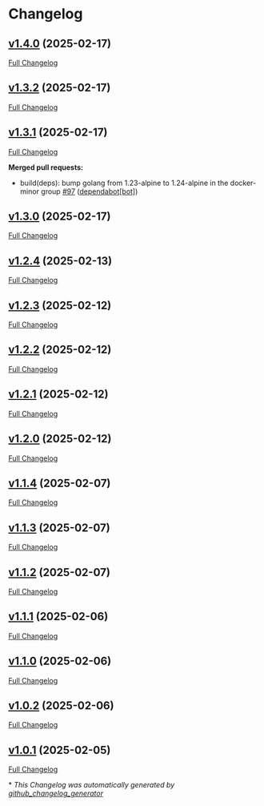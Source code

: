 # Changelog

## [v1.4.0](https://github.com/somaz94/go-git-commit-action/tree/v1.4.0) (2025-02-17)

[Full Changelog](https://github.com/somaz94/go-git-commit-action/compare/v1.3.2...v1.4.0)

## [v1.3.2](https://github.com/somaz94/go-git-commit-action/tree/v1.3.2) (2025-02-17)

[Full Changelog](https://github.com/somaz94/go-git-commit-action/compare/v1.3.1...v1.3.2)

## [v1.3.1](https://github.com/somaz94/go-git-commit-action/tree/v1.3.1) (2025-02-17)

[Full Changelog](https://github.com/somaz94/go-git-commit-action/compare/v1.3.0...v1.3.1)

**Merged pull requests:**

- build\(deps\): bump golang from 1.23-alpine to 1.24-alpine in the docker-minor group [\#97](https://github.com/somaz94/go-git-commit-action/pull/97) ([dependabot[bot]](https://github.com/apps/dependabot))

## [v1.3.0](https://github.com/somaz94/go-git-commit-action/tree/v1.3.0) (2025-02-17)

[Full Changelog](https://github.com/somaz94/go-git-commit-action/compare/v1.2.4...v1.3.0)

## [v1.2.4](https://github.com/somaz94/go-git-commit-action/tree/v1.2.4) (2025-02-13)

[Full Changelog](https://github.com/somaz94/go-git-commit-action/compare/v1.2.3...v1.2.4)

## [v1.2.3](https://github.com/somaz94/go-git-commit-action/tree/v1.2.3) (2025-02-12)

[Full Changelog](https://github.com/somaz94/go-git-commit-action/compare/v1.2.2...v1.2.3)

## [v1.2.2](https://github.com/somaz94/go-git-commit-action/tree/v1.2.2) (2025-02-12)

[Full Changelog](https://github.com/somaz94/go-git-commit-action/compare/v1.2.1...v1.2.2)

## [v1.2.1](https://github.com/somaz94/go-git-commit-action/tree/v1.2.1) (2025-02-12)

[Full Changelog](https://github.com/somaz94/go-git-commit-action/compare/v1.2.0...v1.2.1)

## [v1.2.0](https://github.com/somaz94/go-git-commit-action/tree/v1.2.0) (2025-02-12)

[Full Changelog](https://github.com/somaz94/go-git-commit-action/compare/v1.1.4...v1.2.0)

## [v1.1.4](https://github.com/somaz94/go-git-commit-action/tree/v1.1.4) (2025-02-07)

[Full Changelog](https://github.com/somaz94/go-git-commit-action/compare/v1.1.3...v1.1.4)

## [v1.1.3](https://github.com/somaz94/go-git-commit-action/tree/v1.1.3) (2025-02-07)

[Full Changelog](https://github.com/somaz94/go-git-commit-action/compare/v1.1.2...v1.1.3)

## [v1.1.2](https://github.com/somaz94/go-git-commit-action/tree/v1.1.2) (2025-02-07)

[Full Changelog](https://github.com/somaz94/go-git-commit-action/compare/v1.1.1...v1.1.2)

## [v1.1.1](https://github.com/somaz94/go-git-commit-action/tree/v1.1.1) (2025-02-06)

[Full Changelog](https://github.com/somaz94/go-git-commit-action/compare/v1.1.0...v1.1.1)

## [v1.1.0](https://github.com/somaz94/go-git-commit-action/tree/v1.1.0) (2025-02-06)

[Full Changelog](https://github.com/somaz94/go-git-commit-action/compare/v1.0.2...v1.1.0)

## [v1.0.2](https://github.com/somaz94/go-git-commit-action/tree/v1.0.2) (2025-02-06)

[Full Changelog](https://github.com/somaz94/go-git-commit-action/compare/v1.0.1...v1.0.2)

## [v1.0.1](https://github.com/somaz94/go-git-commit-action/tree/v1.0.1) (2025-02-05)

[Full Changelog](https://github.com/somaz94/go-git-commit-action/compare/v1.0.0...v1.0.1)



\* *This Changelog was automatically generated by [github_changelog_generator](https://github.com/github-changelog-generator/github-changelog-generator)*
